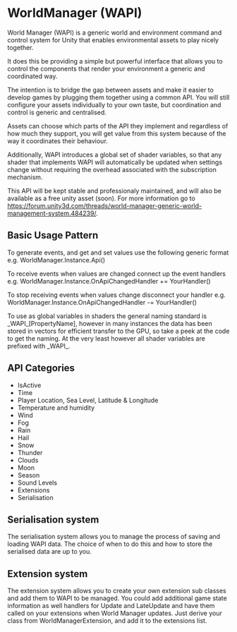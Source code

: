 # WorldManager (WAPI)
World Manager (WAPI) is a generic world and environment command and control system for Unity that enables environmental assets to play nicely together.

It does this be providing a simple but powerful interface that allows you to control the components that render your environment a generic and coordinated way.

The intention is to bridge the gap between assets and make it easier to develop games by plugging them together using a common API. You will still configure your assets individually to your own taste, but coordination and control is generic and centralised.

Assets can choose which parts of the API they implement and regardless of how much they support, you will get value from this system because of the way it coordinates their behaviour.

Additionally, WAPI introduces a global set of shader variables, so that any shader that implements WAPI will automatically be updated when settings change without requiring the overhead associated with the subscription mechanism.

This API will be kept stable and professionaly maintained, and will also be available as a free unity asset (soon). For more information go to https://forum.unity3d.com/threads/world-manager-generic-world-management-system.484239/.

## Basic Usage Pattern

To generate events, and get and set values use the following generic format e.g. 
    WorldManager.Instance.Api()

To receive events when values are changed connect up the event handlers e.g. 
    WorldManager.Instance.OnApiChangedHandler += YourHandler()

To stop receiving events when values change disconnect your handler e.g.
    WorldManager.Instance.OnApiChangedHandler -= YourHandler()

To use as global variables in shaders the general naming standard is \_WAPI\_[PropertyName], however in many instances the data has been stored in vectors for efficient transfer to the GPU, so take a peek at the code to get the naming. At the very least however all shader variables are prefixed with \_WAPI\_.

## API Categories

* IsActive
* Time
* Player Location, Sea Level, Latitude & Longitude
* Temperature and humidity
* Wind
* Fog
* Rain
* Hail
* Snow
* Thunder
* Clouds
* Moon
* Season
* Sound Levels
* Extensions
* Serialisation

## Serialisation system

The serialisation system allows you to manage the process of saving and loading WAPI data. The choice of when to do this and how to store the serialised data are up to you.

## Extension system

The extension system allows you to create your own extension sub classes and add them to WAPI to be managed. You could add additional game state information as well handlers for Update and LateUpdate and have them called on your extensions when World Manager updates. Just derive your class from WorldManagerExtension, and add it to the extensions list.